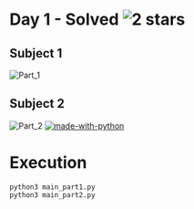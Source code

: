# Day 1 - Solved  ![2 stars](https://user-images.githubusercontent.com/43185740/69956924-b2f87780-1501-11ea-836f-aba2aa115e44.png)

## Subject 1
![Part_1](https://user-images.githubusercontent.com/43185740/69913436-16b66e00-1438-11ea-8a2c-87623f93e962.png)

## Subject 2
![Part_2](https://user-images.githubusercontent.com/43185740/69913467-93e1e300-1438-11ea-8ed3-8018798f6ca6.png)
[![made-with-python](https://img.shields.io/badge/Made%20with-Python-1f425f.svg)](https://www.python.org/)

# Execution
``` 
python3 main_part1.py
python3 main_part2.py
```
